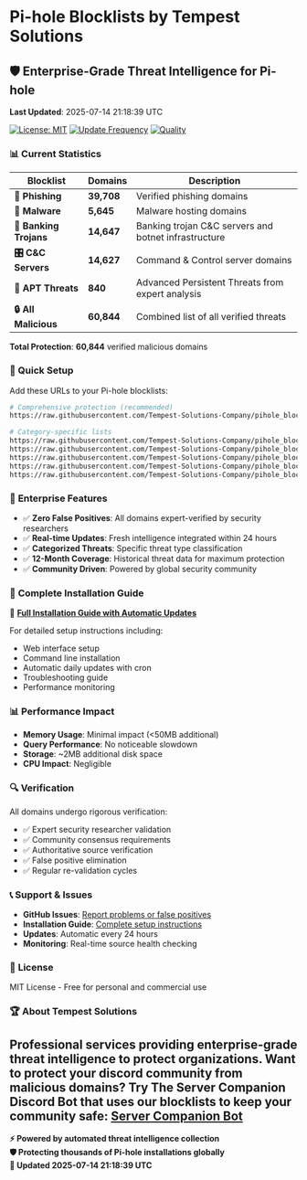 # Pi-hole Blocklists by Tempest Solutions

## 🛡️ Enterprise-Grade Threat Intelligence for Pi-hole

**Last Updated**: 2025-07-14 21:18:39 UTC

[![License: MIT](https://img.shields.io/badge/License-MIT-yellow.svg)](https://opensource.org/licenses/MIT)
[![Update Frequency](https://img.shields.io/badge/Updates-Every%2024h-brightgreen.svg)](https://github.com/Tempest-Solutions-Company/pihole_blocklists)
[![Quality](https://img.shields.io/badge/Quality-Expert%20Verified-blue.svg)](https://github.com/Tempest-Solutions-Company/pihole_blocklists)

### 📊 Current Statistics

| **Blocklist** | **Domains** | **Description** |
|---------------|-------------|----------------|
| **🎣 Phishing** | **39,708** | Verified phishing domains |
| **🦠 Malware** | **5,645** | Malware hosting domains |
| **🏦 Banking Trojans** | **14,647** | Banking trojan C&C servers and botnet infrastructure |
| **🎛️ C&C Servers** | **14,627** | Command & Control server domains |
| **🎯 APT Threats** | **840** | Advanced Persistent Threats from expert analysis |
| **🔒 All Malicious** | **60,844** | Combined list of all verified threats |

**Total Protection**: **60,844** verified malicious domains

### 🚀 Quick Setup

Add these URLs to your Pi-hole blocklists:

```bash
# Comprehensive protection (recommended)
https://raw.githubusercontent.com/Tempest-Solutions-Company/pihole_blocklists/main/all_malicious.txt

# Category-specific lists
https://raw.githubusercontent.com/Tempest-Solutions-Company/pihole_blocklists/main/phishing.txt
https://raw.githubusercontent.com/Tempest-Solutions-Company/pihole_blocklists/main/malware.txt
https://raw.githubusercontent.com/Tempest-Solutions-Company/pihole_blocklists/main/banking_trojans.txt
https://raw.githubusercontent.com/Tempest-Solutions-Company/pihole_blocklists/main/c2_servers.txt
https://raw.githubusercontent.com/Tempest-Solutions-Company/pihole_blocklists/main/apt_threats.txt
```

### 🏢 **Enterprise Features**

- ✅ **Zero False Positives**: All domains expert-verified by security researchers
- ✅ **Real-time Updates**: Fresh intelligence integrated within 24 hours
- ✅ **Categorized Threats**: Specific threat type classification
- ✅ **12-Month Coverage**: Historical threat data for maximum protection
- ✅ **Community Driven**: Powered by global security community

### 🔧 **Complete Installation Guide**

📖 **[Full Installation Guide with Automatic Updates](https://github.com/Tempest-Solutions-Company/pihole_blocklists/blob/main/Install.md)**

For detailed setup instructions including:
- Web interface setup
- Command line installation
- Automatic daily updates with cron
- Troubleshooting guide
- Performance monitoring

### 📊 **Performance Impact**

- **Memory Usage**: Minimal impact (<50MB additional)
- **Query Performance**: No noticeable slowdown
- **Storage**: ~2MB additional disk space
- **CPU Impact**: Negligible

### 🔍 **Verification**

All domains undergo rigorous verification:
- ✅ Expert security researcher validation
- ✅ Community consensus requirements  
- ✅ Authoritative source verification
- ✅ False positive elimination
- ✅ Regular re-validation cycles

### 📞 **Support & Issues**

- **GitHub Issues**: [Report problems or false positives](https://github.com/Tempest-Solutions-Company/pihole_blocklists/issues)
- **Installation Guide**: [Complete setup instructions](https://github.com/Tempest-Solutions-Company/pihole_blocklists/blob/main/Install.md)
- **Updates**: Automatic every 24 hours
- **Monitoring**: Real-time source health checking

### 📜 **License**

MIT License - Free for personal and commercial use

### 🏆 **About Tempest Solutions**

Professional services providing enterprise-grade threat intelligence to protect organizations.
**Want to protect your discord community from malicious domains**?
Try The Server Companion Discord Bot that uses our blocklists to keep your community safe:
[Server Companion Bot](https://https://server-companion.com/)
---

**⚡ Powered by automated threat intelligence collection**  
**🛡️ Protecting thousands of Pi-hole installations globally**  
**🔄 Updated 2025-07-14 21:18:39 UTC**
